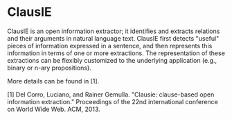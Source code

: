 # ClausIE 

ClausIE is an open information extractor; it identifies and extracts relations and their arguments in 
natural language text. ClausIE first detects "useful" pieces of information expressed in a 
sentence, and then represents this information in terms of one or more extractions. 
The representation of these extractions can be flexibly customized to the underlying application (e.g., binary or n-ary propositions).

More details can be found in [1]. 

[1] Del Corro, Luciano, and Rainer Gemulla. "Clausie: clause-based open information extraction." Proceedings of the 22nd international conference on World Wide Web. ACM, 2013.
